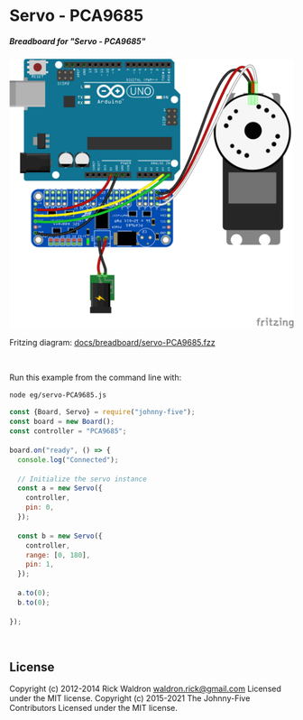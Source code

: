 <!--remove-start-->

# Servo - PCA9685

<!--remove-end-->






##### Breadboard for "Servo - PCA9685"



![docs/breadboard/servo-PCA9685.png](breadboard/servo-PCA9685.png)<br>

Fritzing diagram: [docs/breadboard/servo-PCA9685.fzz](breadboard/servo-PCA9685.fzz)

&nbsp;




Run this example from the command line with:
```bash
node eg/servo-PCA9685.js
```


```javascript
const {Board, Servo} = require("johnny-five");
const board = new Board();
const controller = "PCA9685";

board.on("ready", () => {
  console.log("Connected");

  // Initialize the servo instance
  const a = new Servo({
    controller,
    pin: 0,
  });

  const b = new Servo({
    controller,
    range: [0, 180],
    pin: 1,
  });

  a.to(0);
  b.to(0);
  
});

```








&nbsp;

<!--remove-start-->

## License
Copyright (c) 2012-2014 Rick Waldron <waldron.rick@gmail.com>
Licensed under the MIT license.
Copyright (c) 2015-2021 The Johnny-Five Contributors
Licensed under the MIT license.

<!--remove-end-->

